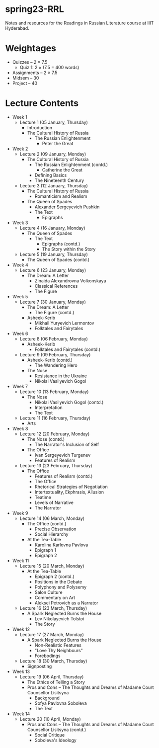 # spring23-RRL
Notes and resources for the Readings in Russian Literature course at IIIT Hyderabad.

# Weightages
* Quizzes – 2 $\times$ 7.5
    * Quiz 1: 2 $\times$ (7.5 = 400 words)
* Assignments – 2 $\times$ 7.5
* Midsem – 30
* Project – 40

# Lecture Contents
* Week 1
    * Lecture 1 (05 January, Thursday)
        - Introduction
        - The Cultural History of Russia
            - The Russian Enlightenment
                - Peter the Great
* Week 2
    * Lecture 2 (09 January, Monday)
        - The Cultural History of Russia
            - The Russian Enlightenment (contd.)    
                - Catherine the Great
            - Defining Basics
            - The Nineteenth Century
    * Lecture 3 (12 January, Thursday)
        - The Cultural History of Russia
            - Romanticism and Realism
        - The Queen of Spades
            - Alexander Sergeyevich Pushkin
            - The Text
                - Epigraphs
* Week 3
    * Lecture 4 (16 January, Monday)
        - The Queen of Spades
            - The Text
                - Epigraphs (contd.)
                - The Story within the Story
    * Lecture 5 (19 January, Thursday)
        - The Queen of Spades (contd.)
* Week 4
    * Lecture 6 (23 January, Monday)
        - The Dream: A Letter
            - Zinaida Alexandrovna Volkonskaya
            - Classical References
            - The Figure
* Week 5
    * Lecture 7 (30 January, Monday)
        - The Dream: A Letter
            - The Figure (contd.)
        - Asheek-Kerib
            - Mikhail Yuryevich Lermontov
            - Folktales and Fairytales
* Week 6
    * Lecture 8 (06 February, Monday)
        - Asheek-Kerib
            - Folktales and Fairytales (contd.)
    * Lecture 9 (09 February, Thursday)
        - Asheek-Kerib (contd.)
            - The Wandering Hero
        - The Nose
            - Resistance in the Ukraine
            - Nikolai Vasilyevich Gogol
* Week 7
    * Lecture 10 (13 February, Monday)
        - The Nose
            - Nikolai Vasilyevich Gogol (contd.)
            - Interpretation
            - The Text
    * Lecture 11 (16 February, Thursday)
        - Arts
* Week 8
    * Lecture 12 (20 February, Monday)
        - The Nose (contd.)
            - The Narrator's Inclusion of Self
        - The Office
            - Ivan Sergeyevich Turgenev
            - Features of Realism
    * Lecture 13 (23 February, Thursday)
        - The Office
            - Features of Realism (contd.)
            - The Office
            - Rhetorical Strategies of Negotiation
            - Intertextuality, Ekphrasis, Allusion
            - Teatime
            - Levels of Narrative
            - The Narrator
* Week 9
    * Lecture 14 (06 March, Monday)
        - The Office (contd.)
            - Precise Observation
            - Social Hierarchy
        - At the Tea-Table
            - Karolina Karlovna Pavlova
            - Epigraph 1
            - Epigraph 2
* Week 11
    * Lecture 15 (20 March, Monday)
        - At the Tea-Table
            - Epigraph 2 (contd.)
            - Positions in the Debate
            - Polyphony and Polysemy
            - Salon Culture
            - Commentary on Art
            - Aleksei Petrovich as a Narrator
    * Lecture 16 (23 March, Thursday)
        - A Spark Neglected Burns the House
            - Lev Nikolayevich Tolstoi
            - The Story
* Week 12
    * Lecture 17 (27 March, Monday)
        - A Spark Neglected Burns the House
            - Non-Realistic Features
            - "Love Thy Neighbours"
            - Forebodings
    * Lecture 18 (30 March, Thursday)
        - Signposting
* Week 13
    * Lecture 19 (06 April, Thursday)
        - The Ethics of Telling a Story
        - Pros and Cons – The Thoughts and Dreams of Madame Court Counsellor Lisitsyna
            - Background
            - Sofya Pavlovna Soboleva
            - The Text
* Week 14
    * Lecture 20 (10 April, Monday)
        - Pros and Cons – The Thoughts and Dreams of Madame Court Counsellor Lisitsyna (contd.)
            - Social Critique
            - Soboleva's Ideology